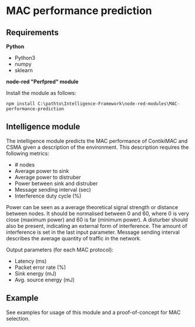 # MAC performance prediction

## Requirements
**Python**

<ul>
	<li>Python3</li>
	<li>numpy</li>
	<li>sklearn</li>
</ul>

**node-red "Perfpred" module**

Install the module as follows:
```
npm install C:\pathto\Intelligence-Framework\node-red-modules\MAC-performance-prediction
```

## Intelligence module
The intelligence module predicts the MAC performance of ContikiMAC and CSMA given a description of the environment. This description requires the following metrics:
<ul>
        <li># nodes</li>
        <li>Average power to sink</li>
        <li>Average power to distruber</li>
        <li>Power between sink and distruber</li>
        <li>Message sending interval (sec)</li>
        <li>Interference duty cycle (%)</li>
</ul>

Power can be seen as a average theoretical signal strength or distance between nodes. It should be normalised between 0 and 60, where 0 is very close (maximum power) and 60 is far (minimum power).
A disturber should also be present, indicating an external form of interference. The amount of interference is set in the last input parameter. Message sending interval describes the average quantity of traffic in the network. 


Output parameters (for each MAC protocol):
<ul>
    <li>Latency (ms)</li>
    <li>Packet error rate (%)</li>
    <li>Sink energy (mJ)</li>
    <li>Avg. source energy (mJ)</li>
</ul>

## Example
See examples for usage of this module and a proof-of-concept for MAC selection.